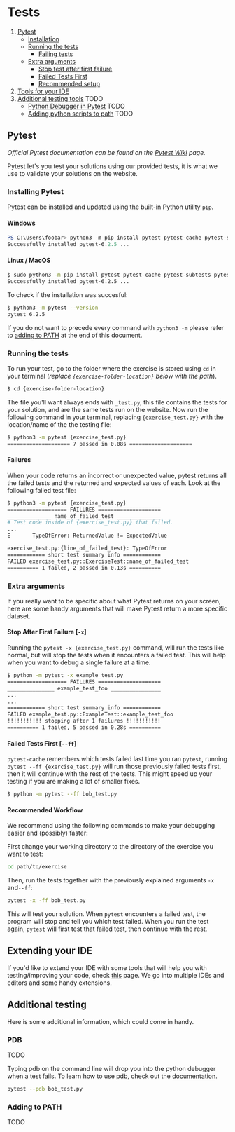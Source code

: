 # Tests

1. [Pytest](#pytest)
   - [Installation](#installing-pytest)
   - [Running the tests](#running-the-tests)
     - [Failing tests](#failures)
   - [Extra arguments](#extra-arguments)
     - [Stop test after first failure](#stop-after-first-failure-[-x])
     - [Failed Tests First](#failed-tests-first-[--ff])
     - [Recommended setup](#recommended-workflow)
2. [Tools for your IDE](#extending-your-ide)
3. [Additional testing tools](#additional-testing) TODO
   - [Python Debugger in Pytest](#PDB) TODO
   - [Adding python scripts to path](#adding-to-path) TODO

## Pytest

_Official Pytest documentation can be found on the [Pytest Wiki](https://pytest.org/en/latest/) page._

Pytest let's you test your solutions using our provided tests, it is what we use to validate your solutions on the website.

### Installing Pytest

Pytest can be installed and updated using the built-in Python utility `pip`. 

#### Windows

```powershell
PS C:\Users\foobar> python3 -m pip install pytest pytest-cache pytest-subtests pytest-pylint
Successfully installed pytest-6.2.5 ...
```

#### Linux / MacOS

```bash
$ sudo python3 -m pip install pytest pytest-cache pytest-subtests pytest-pylint
Successfully installed pytest-6.2.5 ...

```

To check if the installation was succesful:

```bash
$ python3 -m pytest --version
pytest 6.2.5
```

If you do not want to precede every command with `python3 -m` please refer to [adding to PATH](#adding-to-path) at the end of this document.

### Running the tests

To run your test, go to the folder where the exercise is stored using `cd` in your terminal (_replace `{exercise-folder-location}` below with the path_). 

```bash
$ cd {exercise-folder-location}
```

The file you'll want always ends with `_test.py`, this file contains the tests for your solution, and are the same tests run on the website. Now run the following command in your terminal, replacing `{exercise_test.py}` with the location/name of the the testing file:

```bash
$ python3 -m pytest {exercise_test.py}
==================== 7 passed in 0.08s ====================
```

#### Failures

When your code returns an incorrect or unexpected value, pytest returns all the failed tests and the returned and expected values of each. Look at the following failed test file:

```bash
$ python3 -m pytest {exercise_test.py}
=================== FAILURES ====================
______________ name_of_failed_test ______________
# Test code inside of {exercise_test.py} that failed.
...
E		TypeOfError: ReturnedValue != ExpectedValue

exercise_test.py:{line_of_failed_test}: TypeOfError
============ short test summary info ============
FAILED exercise_test.py::ExerciseTest::name_of_failed_test
========== 1 failed, 2 passed in 0.13s ==========
```

### Extra arguments

If you really want to be specific about what Pytest returns on your screen, here are some handy arguments that will make Pytest return a more specific dataset.

#### Stop After First Failure [`-x`]

Running the `pytest -x {exercise_test.py}` command, will run the tests like normal, but will stop the tests when it encounters a failed test. This will help when you want to debug a single failure at a time.

```bash
$ python -m pytest -x example_test.py
=================== FAILURES ====================
_______________ example_test_foo ________________
...
...
============ short test summary info ============
FAILED example_test.py::ExampleTest::example_test_foo
!!!!!!!!!!! stopping after 1 failures !!!!!!!!!!!
========== 1 failed, 5 passed in 0.28s ==========
```

#### Failed Tests First [`--ff`]

`pytest-cache` remembers which tests failed last time you ran `pytest`, running `pytest --ff {exercise_test.py}` will run those previously failed tests first, then it will continue with the rest of the tests. This might speed up your testing if you are making a lot of smaller fixes.

```bash
$ python -m pytest --ff bob_test.py
```

#### Recommended Workflow

We recommend using the following commands to make your debugging easier and (possibly) faster:

First change your working directory to the directory of the exercise you want to test:

```bash
cd path/to/exercise
```

Then, run the tests together with the previously explained arguments `-x` and`--ff`:

```bash
pytest -x -ff bob_test.py
```

This will test your solution. When `pytest` encounters a failed test, the program will stop and tell you which test failed. When you run the test again, `pytest` will first test that failed test, then continue with the rest.

## Extending your IDE

If you'd like to extend your IDE with some tools that will help you with testing/improving your code, check [this]() page. We go into multiple IDEs and editors and some handy extensions.

## Additional testing

Here is some additional information, which could come in handy.

### PDB

TODO

Typing pdb on the command line will drop you into the python debugger when a test fails.
To learn how to use pdb, check out the
[documentation](https://docs.python.org/3/library/pdb.html#debugger-commands).

```bash
pytest --pdb bob_test.py
```

### Adding to PATH

TODO
